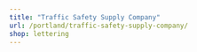 ```yaml
---
title: "Traffic Safety Supply Company"
url: /portland/traffic-safety-supply-company/
shop: lettering
---
```

